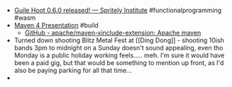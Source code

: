 - [Guile Hoot 0.6.0 released! — Spritely Institute](https://spritely.institute/news/guile-hoot-0-6-0-released.html) #functionalprogramming #wasm
- [Maven 4 Presentation](https://gnodet.github.io/maven4-presentation/) #build
	- [GitHub - apache/maven-xinclude-extension: Apache maven](https://github.com/apache/maven-xinclude-extension)
- Turned down shooting Blitz Metal Fest at [[Ding Dong]] - shooting 10ish bands 3pm to midnight on a Sunday doesn't sound appealing, even tho Monday is a public holiday working feels..... meh.  I'm sure it would have been a paid gig, but that would be something to mention up front, as I'd also be paying parking for all that time...
-